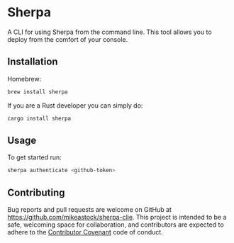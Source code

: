 # Sherpa

A CLI for using Sherpa from the command line.  This tool allows you to deploy
from the comfort of your console.

## Installation

Homebrew:

```bash
brew install sherpa
```

If you are a Rust developer you can simply do:

```bash
cargo install sherpa
```

## Usage

To get started run:

```bash
sherpa authenticate <github-token>
```

## Contributing

Bug reports and pull requests are welcome on GitHub at https://github.com/mikeastock/sherpa-clie. This project is intended to be a safe, welcoming space for collaboration, and contributors are expected to adhere to the [Contributor Covenant](contributor-covenant.org) code of conduct.

